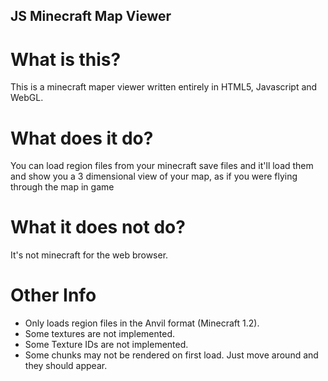 ## JS Minecraft Map Viewer
# What is this?
This is a minecraft maper viewer written entirely in HTML5, Javascript and WebGL.
# What does it do?
You can load region files from your minecraft save files and it'll load them and show you a 3 dimensional view of your map, as if you were flying through the map in game
# What it does not do?
It's not minecraft for the web browser.
# Other Info
* Only loads region files in the Anvil format (Minecraft 1.2).
* Some textures are not implemented.
* Some Texture IDs are not implemented.
* Some chunks may not be rendered on first load. Just move around and they should appear.

